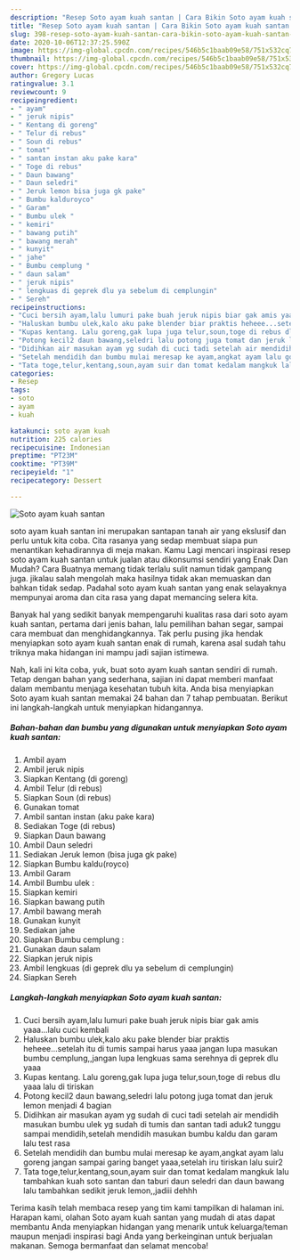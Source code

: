 ```yaml
---
description: "Resep Soto ayam kuah santan | Cara Bikin Soto ayam kuah santan Yang Enak Dan Lezat"
title: "Resep Soto ayam kuah santan | Cara Bikin Soto ayam kuah santan Yang Enak Dan Lezat"
slug: 398-resep-soto-ayam-kuah-santan-cara-bikin-soto-ayam-kuah-santan-yang-enak-dan-lezat
date: 2020-10-06T12:37:25.590Z
image: https://img-global.cpcdn.com/recipes/546b5c1baab09e58/751x532cq70/soto-ayam-kuah-santan-foto-resep-utama.jpg
thumbnail: https://img-global.cpcdn.com/recipes/546b5c1baab09e58/751x532cq70/soto-ayam-kuah-santan-foto-resep-utama.jpg
cover: https://img-global.cpcdn.com/recipes/546b5c1baab09e58/751x532cq70/soto-ayam-kuah-santan-foto-resep-utama.jpg
author: Gregory Lucas
ratingvalue: 3.1
reviewcount: 9
recipeingredient:
- " ayam"
- " jeruk nipis"
- " Kentang di goreng"
- " Telur di rebus"
- " Soun di rebus"
- " tomat"
- " santan instan aku pake kara"
- " Toge di rebus"
- " Daun bawang"
- " Daun seledri"
- " Jeruk lemon bisa juga gk pake"
- " Bumbu kalduroyco"
- " Garam"
- " Bumbu ulek "
- " kemiri"
- " bawang putih"
- " bawang merah"
- " kunyit"
- " jahe"
- " Bumbu cemplung "
- " daun salam"
- " jeruk nipis"
- " lengkuas di geprek dlu ya sebelum di cemplungin"
- " Sereh"
recipeinstructions:
- "Cuci bersih ayam,lalu lumuri pake buah jeruk nipis biar gak amis yaaa...lalu cuci kembali"
- "Haluskan bumbu ulek,kalo aku pake blender biar praktis heheee...setelah itu di tumis sampai harus yaaa jangan lupa masukan bumbu cemplung,,jangan lupa lengkuas sama serehnya di geprek dlu yaaa"
- "Kupas kentang. Lalu goreng,gak lupa juga telur,soun,toge di rebus dlu yaaa lalu di tiriskan"
- "Potong kecil2 daun bawang,seledri lalu potong juga tomat dan jeruk lemon menjadi 4 bagian"
- "Didihkan air masukan ayam yg sudah di cuci tadi setelah air mendidih masukan bumbu ulek yg sudah di tumis dan santan tadi aduk2 tunggu sampai mendidih,setelah mendidih masukan bumbu kaldu dan garam lalu test rasa"
- "Setelah mendidih dan bumbu mulai meresap ke ayam,angkat ayam lalu goreng jangan sampai garing banget yaaa,setelah iru tiriskan lalu suir2"
- "Tata toge,telur,kentang,soun,ayam suir dan tomat kedalam mangkuk lalu tambahkan kuah soto santan dan taburi daun seledri dan daun bawang lalu tambahkan sedikit jeruk lemon,,jadiii dehhh"
categories:
- Resep
tags:
- soto
- ayam
- kuah

katakunci: soto ayam kuah 
nutrition: 225 calories
recipecuisine: Indonesian
preptime: "PT23M"
cooktime: "PT39M"
recipeyield: "1"
recipecategory: Dessert

---
```



![Soto ayam kuah santan](https://img-global.cpcdn.com/recipes/546b5c1baab09e58/751x532cq70/soto-ayam-kuah-santan-foto-resep-utama.jpg)


soto ayam kuah santan ini merupakan santapan tanah air yang ekslusif dan perlu untuk kita coba. Cita rasanya yang sedap membuat siapa pun menantikan kehadirannya di meja makan.
Kamu Lagi mencari inspirasi resep soto ayam kuah santan untuk jualan atau dikonsumsi sendiri yang Enak Dan Mudah? Cara Buatnya memang tidak terlalu sulit namun tidak gampang juga. jikalau salah mengolah maka hasilnya tidak akan memuaskan dan bahkan tidak sedap. Padahal soto ayam kuah santan yang enak selayaknya mempunyai aroma dan cita rasa yang dapat memancing selera kita.

Banyak hal yang sedikit banyak mempengaruhi kualitas rasa dari soto ayam kuah santan, pertama dari jenis bahan, lalu pemilihan bahan segar, sampai cara membuat dan menghidangkannya. Tak perlu pusing jika hendak menyiapkan soto ayam kuah santan enak di rumah, karena asal sudah tahu triknya maka hidangan ini mampu jadi sajian istimewa.




Nah, kali ini kita coba, yuk, buat soto ayam kuah santan sendiri di rumah. Tetap dengan bahan yang sederhana, sajian ini dapat memberi manfaat dalam membantu menjaga kesehatan tubuh kita. Anda bisa menyiapkan Soto ayam kuah santan memakai 24 bahan dan 7 tahap pembuatan. Berikut ini langkah-langkah untuk menyiapkan hidangannya.

<!--inarticleads1-->

##### Bahan-bahan dan bumbu yang digunakan untuk menyiapkan Soto ayam kuah santan:

1. Ambil  ayam
1. Ambil  jeruk nipis
1. Siapkan  Kentang (di goreng)
1. Ambil  Telur (di rebus)
1. Siapkan  Soun (di rebus)
1. Gunakan  tomat
1. Ambil  santan instan (aku pake kara)
1. Sediakan  Toge (di rebus)
1. Siapkan  Daun bawang
1. Ambil  Daun seledri
1. Sediakan  Jeruk lemon (bisa juga gk pake)
1. Siapkan  Bumbu kaldu(royco)
1. Ambil  Garam
1. Ambil  Bumbu ulek :
1. Siapkan  kemiri
1. Siapkan  bawang putih
1. Ambil  bawang merah
1. Gunakan  kunyit
1. Sediakan  jahe
1. Siapkan  Bumbu cemplung :
1. Gunakan  daun salam
1. Siapkan  jeruk nipis
1. Ambil  lengkuas (di geprek dlu ya sebelum di cemplungin)
1. Siapkan  Sereh




<!--inarticleads2-->

##### Langkah-langkah menyiapkan Soto ayam kuah santan:

1. Cuci bersih ayam,lalu lumuri pake buah jeruk nipis biar gak amis yaaa...lalu cuci kembali
1. Haluskan bumbu ulek,kalo aku pake blender biar praktis heheee...setelah itu di tumis sampai harus yaaa jangan lupa masukan bumbu cemplung,,jangan lupa lengkuas sama serehnya di geprek dlu yaaa
1. Kupas kentang. Lalu goreng,gak lupa juga telur,soun,toge di rebus dlu yaaa lalu di tiriskan
1. Potong kecil2 daun bawang,seledri lalu potong juga tomat dan jeruk lemon menjadi 4 bagian
1. Didihkan air masukan ayam yg sudah di cuci tadi setelah air mendidih masukan bumbu ulek yg sudah di tumis dan santan tadi aduk2 tunggu sampai mendidih,setelah mendidih masukan bumbu kaldu dan garam lalu test rasa
1. Setelah mendidih dan bumbu mulai meresap ke ayam,angkat ayam lalu goreng jangan sampai garing banget yaaa,setelah iru tiriskan lalu suir2
1. Tata toge,telur,kentang,soun,ayam suir dan tomat kedalam mangkuk lalu tambahkan kuah soto santan dan taburi daun seledri dan daun bawang lalu tambahkan sedikit jeruk lemon,,jadiii dehhh




Terima kasih telah membaca resep yang tim kami tampilkan di halaman ini. Harapan kami, olahan Soto ayam kuah santan yang mudah di atas dapat membantu Anda menyiapkan hidangan yang menarik untuk keluarga/teman maupun menjadi inspirasi bagi Anda yang berkeinginan untuk berjualan makanan. Semoga bermanfaat dan selamat mencoba!

